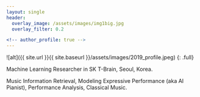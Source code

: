```yaml
---
layout: single
header: 
  overlay_image: /assets/images/img1big.jpg
  overlay_filter: 0.2

<!-- author_profile: true -->
---
```


![alt]({{ site.url }}{{ site.baseurl }}/assets/images/2019_profile.jpeg)
{: .full}

Machine Learning Researcher in SK T-Brain, Seoul, Korea.

Music Information Retrieval, Modeling Expressive Performance (aka AI Pianist), Performance Analysis, Classical Music.